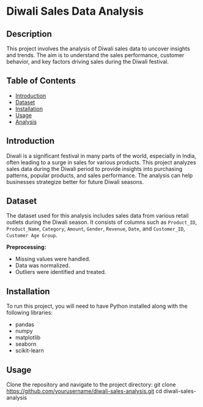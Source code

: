 # Diwali Sales Data Analysis

## Description
This project involves the analysis of Diwali sales data to uncover insights and trends. The aim is to understand the sales performance, customer behavior, and key factors driving sales during the Diwali festival.

## Table of Contents
- [Introduction](#introduction)
- [Dataset](#dataset)
- [Installation](#installation)
- [Usage](#usage)
- [Analysis](#analysis)



## Introduction
Diwali is a significant festival in many parts of the world, especially in India, often leading to a surge in sales for various products. This project analyzes sales data during the Diwali period to provide insights into purchasing patterns, popular products, and sales performance. The analysis can help businesses strategize better for future Diwali seasons.

## Dataset
The dataset used for this analysis includes sales data from various retail outlets during the Diwali season. It consists of columns such as `Product_ID`, `Product_Name`, `Category`, `Amount`, `Gender`, `Revenue`, `Date`, and `Customer_ID`, `Customer Age Group`.



**Preprocessing:**
- Missing values were handled.
- Data was normalized.
- Outliers were identified and treated.

## Installation
To run this project, you will need to have Python installed along with the following libraries:
- pandas
- numpy
- matplotlib
- seaborn
- scikit-learn
  
## Usage
Clone the repository and navigate to the project directory:
git clone https://github.com/yourusername/diwali-sales-analysis.git
cd diwali-sales-analysis


